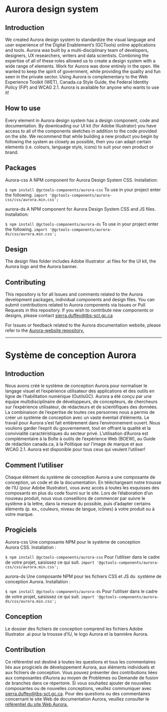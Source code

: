 # Aurora design system
## Introduction
We created Aurora design system to standardize the visual language and user experience of the Digital Enablement’s (GCTools) online applications and tools.
Aurora was built by a multi-disciplinary team of developers, designers, UX researchers, writers and data scientists. Combining the expertise of all of these roles allowed us to create a design system with a wide range of elements.
Work for Aurora was done entirely in the open. We wanted to keep the spirit of government, while providing the quality and fun seen in the private sector.
Using Aurora is complementary to the Web Experience Toolkit (WET), Canada.ca Style Guide, the Federal Identity Policy (FiP) and WCAG 2.1.
Aurora is available for anyone who wants to use it!

## How to use
Every element in Aurora design system has a design component, code and documentation. By downloading our UI kit (for Adobe Illustrator) you have access to all of the components sketches in addition to the code provided on the site.
We recommend that while building a new product you begin by following the system as closely as possible, then you can adapt certain elements (i.e. colours, language style, icons) to suit your own product or brand.

## Packages 
Aurora-css
A NPM component for Aurora Design System CSS.
Installation:

```$ npm install @gctools-components/aurora-css```
To use in your project enter the following.
```import '@gctools-components/aurora-css/css/aurora.min.css';```

aurora-ds
A NPM component for Aurora Design System CSS and JS files.
Installation: 

```$ npm install @gctools-components/aurora-ds```
To use in your project enter the following.
```import '@gctools-components/aurora-ds/css/aurora.min.css';```

## Design
The design files folder includes Adobe Illustrator .ai files for the UI kit, the Aurora logo and the Aurora banner. 

## Contributing
This repository is for all Issues and comments related to the Aurora development packages, individual components and design files.  You can submit contributions related to Aurora components via Issues or Pull Requests in this repository. If you wish to contribute new components or designs, please contact [sierra.duffey@tbs-sct.gc.ca](mailto:sierra.duffey@tbs-sct.gc.ca)

For Issues or feedback related to the Aurora documentation website, please refer to the [Aurora-website repository.](https://github.com/gctools-outilsgc/aurora-website) 

----------------------------------------------------------------------------------------------------------------------------------------
# Système de conception Aurora
## Introduction
Nous avons créé le système de conception Aurora pour normaliser le langage visuel et l’expérience utilisateur des applications et des outils en ligne de l’habilitation numérique (OutilsGC).
Aurora a été conçu par une équipe multidisciplinaire de développeurs, de concepteurs, de chercheurs sur l’expérience utilisateur, de rédacteurs et de scientifiques des données. La combinaison de l’expertise de toutes ces personnes nous a permis de créer un système de conception avec un vaste éventail d’éléments.
Le travail pour Aurora s’est fait entièrement dans l’environnement ouvert. Nous voulions garder l’esprit du gouvernement, tout en offrant la qualité et la convivialité caractéristiques du secteur privé.
L’utilisation d’Aurora est complémentaire à la Boîte à outils de l’expérience Web (BOEW), au Guide de rédaction canada.ca, à la Politique sur l’image de marque et aux WCAG 2.1.
Aurora est disponible pour tous ceux qui veulent l’utiliser!

## Comment l’utiliser
Chaque élément du système de conception Aurora a une composante de conception, un code et de la documentation. En téléchargeant notre trousse de l’IU (pour Adobe Illustrator), vous avez accès à toutes les esquisses des composants en plus du code fourni sur le site.
Lors de l’élaboration d’un nouveau produit, nous vous conseillons de commencer par suivre le système à la lettre, dans la mesure du possible, puis d’adapter certains éléments (p. ex., couleurs, niveau de langue, icônes) à votre produit ou à votre marque.

## Progiciels
Aurora-css
Une composante NPM pour le système de conception Aurora CSS.
Installation :

```$ npm install @gctools-components/aurora-css```
Pour l’utiliser dans le cadre de votre projet, saisissez ce qui suit.
```import '@gctools-components/aurora-css/css/aurora.min.css';```

aurora-ds
Une composante NPM pour les fichiers CSS et JS du  système de conception Aurora.
Installation : 

```$ npm install @gctools-components/aurora-ds```
Pour l’utiliser dans le cadre de votre projet, saisissez ce qui suit.
```import '@gctools-components/aurora-ds/css/aurora.min.css';```

## Conception
Le dossier des fichiers de conception comprend les fichiers Adobe Illustrator .ai pour la trousse d’IU, le logo Aurora et la bannière Aurora. 

## Contribution
Ce référentiel est destiné à toutes les questions et tous les commentaires liés aux progiciels de développement Aurora, aux éléments individuels et aux fichiers de conception.  Vous pouvez présenter des contributions liées aux composantes d’Aurora au moyen de Problèmes ou Demande de fusion de branches dans ce répertoire. Si vous souhaitez ajouter de nouvelles composantes ou de nouvelles conceptions, veuillez communiquer avec [sierra.duffey@tbs-sct.gc.ca](mailto:sierra.duffey@tbs-sct.gc.ca).
Pour des questions ou des commentaires concernant le site Web de documentation Aurora, veuillez consulter le [référentiel du site Web Aurora.](https://github.com/gctools-outilsgc/aurora-website) 

